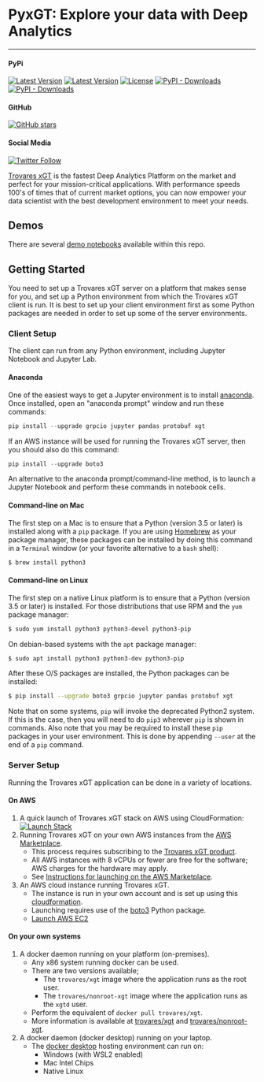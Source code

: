 # PyxGT: Explore your data with Deep Analytics

---

#### PyPi

[![Latest Version](https://img.shields.io/pypi/v/xgt.svg)](https://pypi.python.org/pypi/xgt)
[![Latest Version](https://img.shields.io/pypi/pyversions/xgt.svg)](https://pypi.python.org/pypi/xgt)
[![License](https://img.shields.io/pypi/l/xgt.svg)](https://pypi.python.org/pypi/xgt)
[![PyPI - Downloads](https://img.shields.io/pypi/dw/xgt.svg)](https://pypi.org/project/xgt/#history)
[![PyPI - Downloads](https://img.shields.io/pypi/dm/xgt.svg)](https://pypi.org/project/xgt/#history)

#### GitHub

[![GitHub stars](https://img.shields.io/github/stars/trovares/pyxgt.svg?style=social&label=Stars)](https://github.com/trovares/pyxgt)

#### Social Media

[![Twitter Follow](https://img.shields.io/twitter/follow/TrovaresxGT)](https://twitter.com/TrovaresxGT)

[Trovares xGT](https://www.trovares.com/) is the fastest Deep Analytics Platform on the market and perfect for your mission-critical applications.
With performance speeds 100's of times that of current market options, you can now empower your data scientist with the best development environment to meet your needs.

## Demos

There are several [demo notebooks](demos/) available within this repo.

## Getting Started

You need to set up a Trovares xGT server on a platform that makes sense for you, and set up a Python environment from which the Trovares xGT client is run.
It is best to set up your client environment first as some Python packages are needed in order to set up some of the server environments.

### Client Setup

The client can run from any Python environment, including Jupyter Notebook and Jupyter Lab.

#### Anaconda

One of the easiest ways to get a Jupyter environment is to install [anaconda](https://anaconda.org/).
Once installed, open an "anaconda prompt" window and run these commands:

```Python
pip install --upgrade grpcio jupyter pandas protobuf xgt
```

If an AWS instance will be used for running the Trovares xGT server, then you should also do this command:

```Python
pip install --upgrade boto3
```

An alternative to the anaconda prompt/command-line method, is to launch a Jupyter Notebook and perform these commands in notebook cells.

#### Command-line on Mac

The first step on a Mac is to ensure that a Python (version 3.5 or later) is installed along with a `pip` package.
If you are using [Homebrew](https://brew.sh) as your package manager, these packages can be installed by doing this command in a `Terminal` window (or your favorite alternative to a `bash` shell):

```bash
$ brew install python3
```

#### Command-line on Linux

The first step on a native Linux platform is to ensure that a Python (version 3.5 or later) is installed.
For those distributions that use RPM and the `yum` package manager:

```bash
$ sudo yum install python3 python3-devel python3-pip
```

On debian-based systems with the `apt` package manager:

```bash
$ sudo apt install python3 python3-dev python3-pip
```

After these O/S packages are installed, the Python packages can be installed:

```bash
$ pip install --upgrade boto3 grpcio jupyter pandas protobuf xgt
```

Note that on some systems, `pip` will invoke the deprecated Python2 system.
If this is the case, then you will need to do `pip3` wherever `pip` is shown in commands.
Also note that you may be required to install these `pip` packages in your user environment.
This is done by appending `--user` at the end of a `pip` command.

### Server Setup

Running the Trovares xGT application can be done in a variety of locations.

#### On AWS

1.  A quick launch of Trovares xGT stack on AWS using CloudFormation:  [![Launch Stack](https://s3.amazonaws.com/cloudformation-examples/cloudformation-launch-stack.png)](https://console.aws.amazon.com/cloudformation/home?region=region#/stacks/new?stackName=trovaresxgt&templateURL=https://trovaresxgt.s3.us-west-2.amazonaws.com/cfxgt.json)
1.  Running Trovares xGT on your own AWS instances from the [AWS Marketplace](https://aws.amazon.com/marketplace).
    * This process requires subscribing to the [Trovares xGT product](https://aws.amazon.com/marketplace/pp/B09QXZBS55). 
    * All AWS instances with 8 vCPUs or fewer are free for the software; AWS charges for the hardware may apply.
    * See [Instructions for launching on the AWS Marketplace](AWS/Marketplace.md).
1.  An AWS cloud instance running Trovares xGT.
    * The instance is run in your own account and is set up using this [cloudformation](AWS/cfxgt.json).
    * Launching requires use of the [boto3](https://pypi.org/project/boto3/) Python package.
    * [Launch AWS EC2](AWS/launchxGT.ipynb)

#### On your own systems

1.  A docker daemon running on your platform (on-premises).
    * Any x86 system running docker can be used.
    * There are two versions available;
      - The `trovares/xgt` image where the application runs as the root user.
      - The `trovares/nonroot-xgt` image where the application runs as the `xgtd` user.
    * Perform the equivalent of `docker pull trovares/xgt`.
    * More information is available at [trovares/xgt](https://hub.docker.com/r/trovares/xgt) and [trovares/nonroot-xgt](https://hub.docker.com/r/trovares/nonroot-xgt).
1.  A docker daemon (docker desktop) running on your laptop.
    * The [docker desktop](https://www.docker.com/get-started) hosting environment can run on:
        - Windows (with WSL2 enabled)
        - Mac Intel Chips
        - Native Linux
